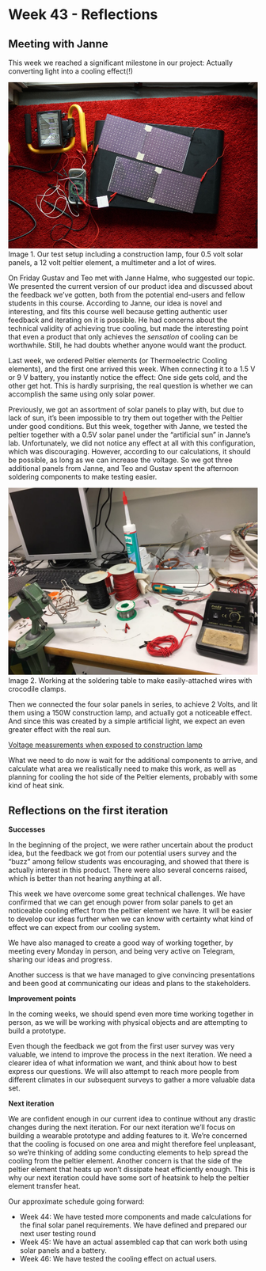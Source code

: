# Week 43 - Reflections

## Meeting with Janne

This week we reached a significant milestone in our project: Actually converting light into a cooling effect(!) 

![setup](/resources/w43/setup.jpg)
Image 1. Our test setup including a construction lamp, four 0.5 volt solar panels, a 12 volt peltier element, a multimeter and a lot of wires. 

On Friday Gustav and Teo met with Janne Halme, who suggested our topic. We presented the current version of our product idea and discussed about the feedback we’ve gotten, both from the potential end-users and fellow students in this course. According to Janne, our idea is novel and interesting, and fits this course well because getting authentic user feedback and iterating on it is possible. He had concerns about the technical validity of achieving true cooling, but made the interesting point that even a product that only achieves the _sensation_ of cooling can be worthwhile. Still, he had doubts whether anyone would want the product.

Last week, we ordered Peltier elements (or Thermoelectric Cooling elements), and the first one arrived this week. When connecting it to a 1.5 V or 9 V battery, you instantly notice the effect: One side gets cold, and the other get hot. This is hardly surprising, the real question is whether we can accomplish the same using only solar power. 

Previously, we got an assortment of solar panels to play with, but due to lack of sun, it’s been impossible to try them out together with the Peltier under good conditions. But this week, together with Janne, we tested the peltier together with a 0.5V solar panel under the “artificial sun” in Janne’s lab. Unfortunately, we did not notice any effect at all with this configuration, which was discouraging. However, according to our calculations, it should be possible, as long as we can increase the voltage. So we got three additional panels from Janne, and Teo and Gustav spent the afternoon soldering components to make testing easier. 

![soldering](/resources/w43/soldering.jpg)
Image 2. Working at the soldering table to make easily-attached wires with crocodile clamps.

Then we connected the four solar panels in series, to achieve 2 Volts, and lit them using a 150W construction lamp, and actually got a noticeable effect. 
And since this was created by a simple artificial light, we expect an even greater effect with the real sun. 

[Voltage measurements when exposed to construction lamp](/resources/w43/lampcooling.mp4)


What we need to do now is wait for the additional components to arrive, and calculate what area we realistically need to make this work, as well as planning for cooling the hot side of the Peltier elements, probably with some kind of heat sink. 


## Reflections on the first iteration


__Successes__

In the beginning of the project, we were rather uncertain about the product idea, but the feedback we got from our potential users survey and the “buzz” among fellow students was encouraging, and showed that there is actually interest in this product. There were also several concerns raised, which is better than not hearing anything at all. 

This week we have overcome some great technical challenges. We have confirmed that we can get enough power from solar panels to get an noticeable cooling effect from the peltier element we have. It will be easier to develop our ideas further when we can know with certainty what kind of effect we can expect from our cooling system. 

We have also managed to create a good way of working together, by meeting every Monday in person, and being very active on Telegram, sharing our ideas and progress. 

Another success is that we have managed to give convincing presentations and been good at communicating our ideas and plans to the stakeholders. 
 

__Improvement points__

In the coming weeks, we should spend even more time working together in person, as we will be working with physical objects and are attempting to build a prototype.

Even though the feedback we got from the first user survey was very valuable, we intend to improve the process in the next iteration. We need a clearer idea of what information we want, and think about how to best express our questions. We will also attempt to reach more people from different climates in our subsequent surveys to gather a more valuable data set.




__Next iteration__

We are confident enough in our current idea to continue without any drastic changes during the next iteration.
For our next iteration we’ll focus on building a wearable prototype and adding features to it. We’re concerned that the cooling is focused on one area and might therefore feel unpleasant, so we’re thinking of adding some conducting elements to help spread the cooling from the peltier element.
Another concern is that the side of the peltier element that heats up won’t dissipate heat efficiently enough. This is why our next iteration could have some sort of heatsink to help the peltier element transfer heat.

Our approximate schedule going forward:

- Week 44: We have tested more components and made calculations for the final solar panel requirements. We have defined and prepared our next user testing round
- Week 45: We have an actual assembled cap that can work both using solar panels and a battery. 
- Week 46: We have tested the cooling effect on actual users. 



